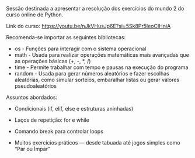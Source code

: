 Sessão destinada a apresentar a resolução dos exercícios do mundo 2 do curso online de Python.

Link do curso: https://youtu.be/nJkVHusJp6E?si=5Sk8Pr5IeoCIHniA

Recomenda-se importar as seguintes bibliotecas:

- os - Funções para interagir com o sistema operacional
- math - Usada para realizar operações matemáticas mais avançadas que as operações básicas (+, -, *, /)
- time - Permite trabalhar com tempo e pausas na execução do programa
- random - Usada para gerar números aleatórios e fazer escolhas aleatórias, como simular sorteios, embaralhar listas ou gerar valores pseudoaleatórios

Assuntos abordados:

- Condicionais (if, elif, else e estruturas aninhadas)

- Laços de repetição: for e while

- Comando break para controlar loops

- Muitos exercícios práticos — desde tabuada até jogos simples como “Par ou Ímpar”
